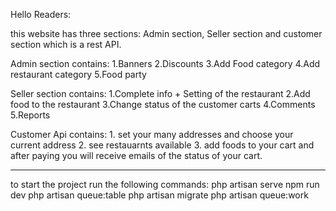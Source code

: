 Hello Readers:

this website has three sections:
Admin section, Seller section and customer section which is a rest API.

Admin section contains:
    1.Banners 
    2.Discounts
    3.Add Food category
    4.Add restaurant category
    5.Food party
    
Seller section contains:
    1.Complete info + Setting of the restaurant
    2.Add food to the restaurant
    3.Change status of the customer carts
    4.Comments
    5.Reports

Customer Api contains:
    1. set your many addresses and choose your current address
    2. see restauarnts available
    3. add foods to your cart and after paying you will receive emails of the status of your cart.
    
    
------------------------------
to start the project run the following commands:
    php artisan serve
    npm run dev 
    php artisan queue:table
    php artisan migrate
    php artisan queue:work
